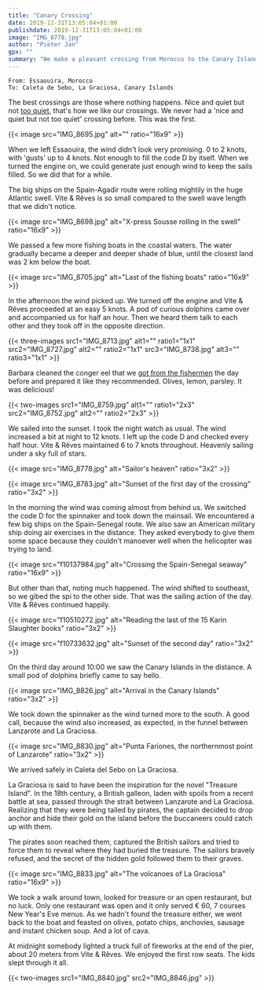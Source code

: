 ```yaml
---
title: "Canary Crossing"
date: 2019-12-31T13:05:04+01:00
publishdate: 2019-12-31T13:05:04+01:00
image: "IMG_8778.jpg"
author: "Pieter Jan"
gpx: ""
summary: "We make a pleasant crossing from Morocco to the Canary Islands in the start of the trade winds."
---
```


`From: Essaouira, Morocco`<br/>
`To: Caleta de Sebo, La Graciosa, Canary Islands`

The best crossings are those where nothing happens. Nice and quiet but not [too quiet](/captains-log/2019-10-27-motorcrossing/), that's how we like our crossings. We never had a 'nice and quiet but not too quiet' crossing before. This was the first.

{{< image src="IMG_8695.jpg" alt="" ratio="16x9" >}}

When we left Essaouira, the wind didn't look very promising. 0 to 2 knots, with 'gusts' up to 4 knots. Not enough to fill the code D by itself. When we turned the engine on, we could generate just enough wind to keep the sails filled. So we did that for a while.

The big ships on the Spain-Agadir route were rolling mightily in the huge Atlantic swell. Vite & Rêves is so small compared to the swell wave length that we didn't notice.

{{< image src="IMG_8698.jpg" alt="X-press Sousse rolling in the swell" ratio="16x9" >}}

We passed a few more fishing boats in the coastal waters. The water gradually became a deeper and deeper shade of blue, until the closest land was 2 km below the boat.

{{< image src="IMG_8705.jpg" alt="Last of the fishing boats" ratio="16x9" >}}

In the afternoon the wind picked up. We turned off the engine and Vite & Rêves proceeded at an easy 5 knots. A pod of curious dolphins came over and accompanied us for half an hour. Then we heard them talk to each other and they took off in the opposite direction.

{{< three-images src1="IMG_8713.jpg" alt1="" ratio1="1x1" src2="IMG_8727.jpg" alt2="" ratio2="1x1" src3="IMG_8738.jpg" alt3="" ratio3="1x1" >}}

Barbara cleaned the conger eel that we [got from the fishermen](/captains-log/2019-12-29-essaouira/#fishermen) the day before and prepared it like they recommended. Olives, lemon, parsley. It was delicious!

{{< two-images src1="IMG_8759.jpg" alt1="" ratio1="2x3" src2="IMG_8752.jpg" alt2="" ratio2="2x3" >}}

We sailed into the sunset. I took the night watch as usual. The wind increased a bit at night to 12 knots. I left up the code D and checked every half hour. Vite & Rêves maintained 6 to 7 knots throughout. Heavenly sailing under a sky full of stars.

{{< image src="IMG_8778.jpg" alt="Sailor's heaven" ratio="3x2" >}}

{{< image src="IMG_8783.jpg" alt="Sunset of the first day of the crossing" ratio="3x2" >}}

In the morning the wind was coming almost from behind us. We switched the code D for the spinnaker and took down the mainsail. We encountered a few big ships on the Spain-Senegal route. We also saw an American military ship doing air exercises in the distance. They asked everybody to give them some space because they couldn't manoever well when the helicopter was trying to land.

{{< image src="f10137984.jpg" alt="Crossing the Spain-Senegal seaway" ratio="16x9" >}}

But other than that, noting much happened. The wind shifted to southeast, so we gibed the spi to the other side. That was the sailing action of the day. Vite & Rêves continued happily.

{{< image src="f10510272.jpg" alt="Reading the last of the 15 Karin Slaughter books" ratio="3x2" >}}

{{< image src="f10733632.jpg" alt="Sunset of the second day" ratio="3x2" >}}

On the third day around 10:00 we saw the Canary Islands in the distance. A small pod of dolphins briefly came to say hello.

{{< image src="IMG_8826.jpg" alt="Arrival in the Canary Islands" ratio="3x2" >}}

We took down the spinnaker as the wind turned more to the south. A good call, because the wind also increased, as expected, in the funnel between Lanzarote and La Graciosa.

{{< image src="IMG_8830.jpg" alt="Punta Fariones, the northernmost point of Lanzarote" ratio="3x2" >}}

We arrived safely in Caleta del Sebo on La Graciosa.

La Graciosa is said to have been the inspiration for the novel "Treasure Island". In the 18th century, a British galleon, laden with spoils from a recent battle at sea, passed through the strait between Lanzarote and La Graciosa. Realizing that they were being tailed by pirates, the captain decided to drop anchor and hide their gold on the island before the buccaneers could catch up with them.

The pirates soon reached them, captured the British sailors and tried to force them to reveal where they had buried the treasure. The sailors bravely refused, and the secret of the hidden gold followed them to their graves.

{{< image src="IMG_8833.jpg" alt="The volcanoes of La Graciosa" ratio="16x9" >}}

We took a walk around town, looked for treasure or an open restaurant, but no luck. Only one restaurant was open and it only served € 60, 7 courses New Year's Eve menus. As we hadn't found the treasure either, we went back to the boat and feasted on olives, potato chips, anchovies, sausage and instant chicken soup. And a lot of cava.

At midnight somebody lighted a truck full of fireworks at the end of the pier, about 20 meters from Vite & Rêves. We enjoyed the first row seats. The kids slept through it all.

{{< two-images src1="IMG_8840.jpg" src2="IMG_8846.jpg" >}}
